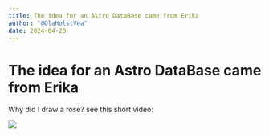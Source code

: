 ```yaml
---
title: The idea for an Astro DataBase came from Erika
author: "@OlaHolstVea"
date: 2024-04-20
---
```





# The idea for an Astro DataBase came from Erika

Why did I draw a rose? see this short video:
[](https://youtube.com/shorts/MM9QW4ZtCrQ)

![](https://pbs.twimg.com/media/GLxZcGuX0AAk5SR?format=jpg&name=large)
